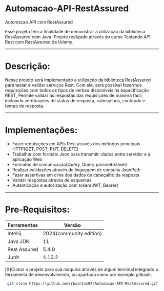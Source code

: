 # Automacao-API-RestAssured
Automacao API com RestAssured 

Esse projeto tem a finalidade de demonstrar a utilização da biblioteca RestAssured com Java.
Projeto realizado através do curso Testando API Rest com RestAssured da Udemy.
_______________________________________________
# Descrição:
Nesse projeto será implementado a utilização da biblioteca RestAssured para testar e validar serviços Rest.
Com ele, será possível fazermos requisições com todos os tipos de verbos disponíveis na especificação REST, Permite validar as respostas das requisições de maneira fácil, incluindo verificações de status de resposta, cabeçalhos, conteúdo e tempo de resposta.
_______________________________________________

# Implementações:
- Fazer requisições em APIs Rest através dos métodos principais HTTP(GET, POST, PUT, DELETE)<br>
- Trabalhar com formato Json para transmitir dados entre servidor e a aplicação Web<br>
- Formatos de comunicação(Query, Query parametrizável)
- Realizar validações através da linguagem de consulta JsonPath<br>
- Fazer assertivas em cima dos dados de cabeçalho da resposta<br>
- Validar respostas através de esquemas
- Autenticação e autorização com token(JWT, Bearer)

__________________________________________________

# Pre-Requisitos:

| Ferramentas   | Versão     |
|--------------|--------------|
| Intellij   | 2024(community edition)  |
| Java JDK   | 11  |
| Rest Assured   | 5.4.0  |
| Junit   | 4.13.2  |

[X]Clonar o projeto para sua maquina através de algum terminal integrado a ferramenta de desenvolvimento, ou apartada como por exemplo gitbash.<br>

```sh
 git clone https://github.com/rbsantos84/Automacao-API-RestAssured.git

